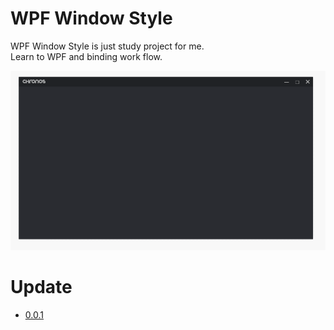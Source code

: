 # WPF Window Style
WPF Window Style is just study project for me.<br>
Learn to WPF and binding work flow.<br>

![WindowStyle](./Images/Introduce.gif)

# Update
- [0.0.1](./Logs/0.0.1.md)
